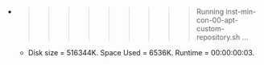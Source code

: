 * >>>>>>>>> Running inst-min-con-00-apt-custom-repository.sh ...
  * Disk size = 516344K. Space Used = 6536K. Runtime = 00:00:00:03.
